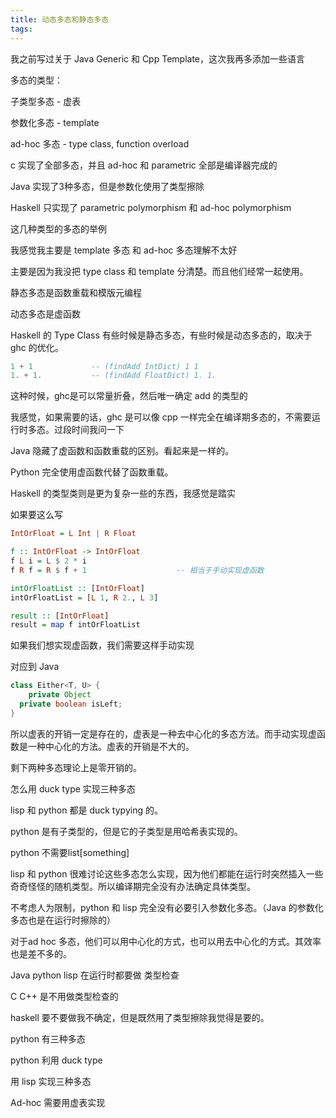 ```yaml
---
title: 动态多态和静态多态
tags:
---
```


我之前写过关于 Java Generic 和 Cpp Template，这次我再多添加一些语言



多态的类型：

子类型多态 - 虚表

参数化多态 - template

ad-hoc 多态 - type class, function overload



c 实现了全部多态，并且 ad-hoc 和 parametric 全部是编译器完成的

Java 实现了3种多态，但是参数化使用了类型擦除

Haskell 只实现了 parametric polymorphism 和 ad-hoc polymorphism 

这几种类型的多态的举例

我感觉我主要是 template 多态 和 ad-hoc 多态理解不太好

主要是因为我没把 type class 和 template 分清楚。而且他们经常一起使用。





静态多态是函数重载和模版元编程



动态多态是虚函数



Haskell 的 Type Class 有些时候是静态多态，有些时候是动态多态的，取决于 ghc 的优化。

```haskell
1 + 1             -- (findAdd IntDict) 1 1
1. + 1.           -- (findAdd FloatDict) 1. 1.
```

这种时候，ghc是可以常量折叠，然后唯一确定 add 的类型的

我感觉，如果需要的话，ghc 是可以像 cpp 一样完全在编译期多态的，不需要运行时多态。过段时间我问一下



Java 隐藏了虚函数和函数重载的区别。看起来是一样的。

Python 完全使用虚函数代替了函数重载。



Haskell 的类型类则是更为复杂一些的东西，我感觉是踏实





如果要这么写

```haskell
IntOrFloat = L Int | R Float

f :: IntOrFloat -> IntOrFloat
f L i = L $ 2 * i
f R f = R $ f + 1                    -- 相当于手动实现虚函数

intOrFloatList :: [IntOrFloat]
intOrFloatList = [L 1, R 2., L 3]

result :: [IntOrFloat]
result = map f intOrFloatList
```

如果我们想实现虚函数，我们需要这样手动实现



对应到 Java

```java
class Either<T, U> {
	private Object 
  private boolean isLeft;
}


```



所以虚表的开销一定是存在的，虚表是一种去中心化的多态方法。而手动实现虚函数是一种中心化的方法。虚表的开销是不大的。

剩下两种多态理论上是零开销的。



怎么用 duck type 实现三种多态

lisp 和 python 都是 duck typying 的。

python 是有子类型的，但是它的子类型是用哈希表实现的。

python 不需要list[something]



lisp 和 python 很难讨论这些多态怎么实现，因为他们都能在运行时突然插入一些奇奇怪怪的随机类型。所以编译期完全没有办法确定具体类型。

不考虑人为限制，python 和 lisp 完全没有必要引入参数化多态。（Java 的参数化多态也是在运行时擦除的）

对于ad hoc 多态，他们可以用中心化的方式，也可以用去中心化的方式。其效率也是差不多的。



Java python lisp 在运行时都要做 类型检查

C C++ 是不用做类型检查的

haskell 要不要做我不确定，但是既然用了类型擦除我觉得是要的。



python 有三种多态

python 利用 duck type 



用 lisp 实现三种多态

Ad-hoc 需要用虚表实现